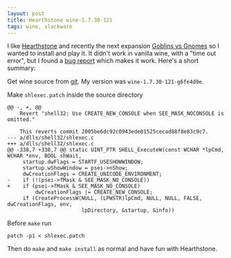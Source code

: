 ```yaml
---
layout: post
title: Hearthstone wine-1.7.30-121
tags: wine, slackware
---
```


I like [Hearthstone][] and recently the next expansion [Goblins vs Gnomes][] so I wanted to install and play it. It didn't work in vanilla wine, with a "time out error", but I found a [bug report][] which makes it work. Here's a short summary:

Get wine source from [git][]. My version was `wine-1.7.30-121-g6fe4d9e`.

Make `shlexec.patch` inside the source directory

```{.patch}
@@ -, +, @@ 
    Revert "shell32: Use CREATE_NEW_CONSOLE when SEE_MASK_NOCONSOLE is omitted."
    
    This reverts commit 2005be6dc92c0943ede01525cecad88f8e83c9c7.
--- a/dlls/shell32/shlexec.c	
+++ a/dlls/shell32/shlexec.c	
@@ -338,7 +338,7 @@ static UINT_PTR SHELL_ExecuteW(const WCHAR *lpCmd, WCHAR *env, BOOL shWait,
     startup.dwFlags = STARTF_USESHOWWINDOW;
     startup.wShowWindow = psei->nShow;
     dwCreationFlags = CREATE_UNICODE_ENVIRONMENT;
-    if (!(psei->fMask & SEE_MASK_NO_CONSOLE))
+    if (psei->fMask & SEE_MASK_NO_CONSOLE)
         dwCreationFlags |= CREATE_NEW_CONSOLE;
     if (CreateProcessW(NULL, (LPWSTR)lpCmd, NULL, NULL, FALSE, dwCreationFlags, env,
                        lpDirectory, &startup, &info))
```

Before `make` run

```
patch -p1 < shlexec.patch
```

Then do `make` and `make install` as normal and have fun with Hearthstone.

[git]: http://wiki.winehq.org/GitWine "Git Wine"
[bug report]: https://bugs.winehq.org/show_bug.cgi?id=36216 "Hearthstone fails to start, says the game timed out"
[Hearthstone]: http://us.battle.net/hearthstone/en/ "Hearthstone"
[Goblins vs Gnomes]: www.goblinsvsgnomes.com "Goblins vs Gnomes"

